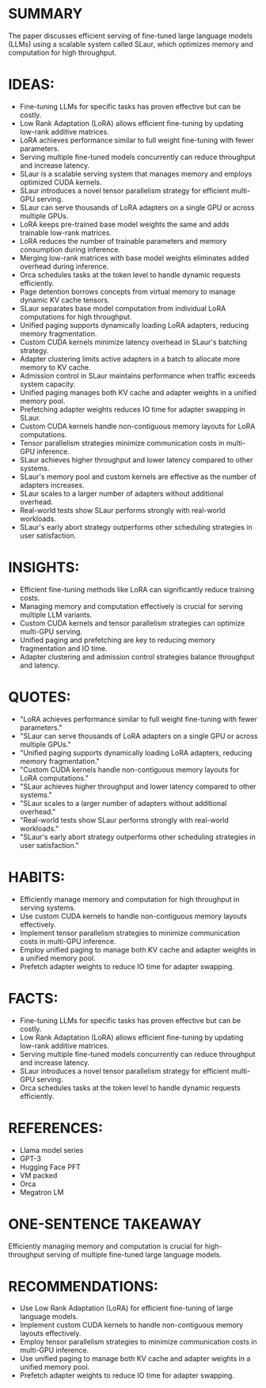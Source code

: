 # SUMMARY
The paper discusses efficient serving of fine-tuned large language models (LLMs) using a scalable system called SLaur, which optimizes memory and computation for high throughput.

# IDEAS:
- Fine-tuning LLMs for specific tasks has proven effective but can be costly.
- Low Rank Adaptation (LoRA) allows efficient fine-tuning by updating low-rank additive matrices.
- LoRA achieves performance similar to full weight fine-tuning with fewer parameters.
- Serving multiple fine-tuned models concurrently can reduce throughput and increase latency.
- SLaur is a scalable serving system that manages memory and employs optimized CUDA kernels.
- SLaur introduces a novel tensor parallelism strategy for efficient multi-GPU serving.
- SLaur can serve thousands of LoRA adapters on a single GPU or across multiple GPUs.
- LoRA keeps pre-trained base model weights the same and adds trainable low-rank matrices.
- LoRA reduces the number of trainable parameters and memory consumption during inference.
- Merging low-rank matrices with base model weights eliminates added overhead during inference.
- Orca schedules tasks at the token level to handle dynamic requests efficiently.
- Page detention borrows concepts from virtual memory to manage dynamic KV cache tensors.
- SLaur separates base model computation from individual LoRA computations for high throughput.
- Unified paging supports dynamically loading LoRA adapters, reducing memory fragmentation.
- Custom CUDA kernels minimize latency overhead in SLaur's batching strategy.
- Adapter clustering limits active adapters in a batch to allocate more memory to KV cache.
- Admission control in SLaur maintains performance when traffic exceeds system capacity.
- Unified paging manages both KV cache and adapter weights in a unified memory pool.
- Prefetching adapter weights reduces IO time for adapter swapping in SLaur.
- Custom CUDA kernels handle non-contiguous memory layouts for LoRA computations.
- Tensor parallelism strategies minimize communication costs in multi-GPU inference.
- SLaur achieves higher throughput and lower latency compared to other systems.
- SLaur's memory pool and custom kernels are effective as the number of adapters increases.
- SLaur scales to a larger number of adapters without additional overhead.
- Real-world tests show SLaur performs strongly with real-world workloads.
- SLaur's early abort strategy outperforms other scheduling strategies in user satisfaction.

# INSIGHTS:
- Efficient fine-tuning methods like LoRA can significantly reduce training costs.
- Managing memory and computation effectively is crucial for serving multiple LLM variants.
- Custom CUDA kernels and tensor parallelism strategies can optimize multi-GPU serving.
- Unified paging and prefetching are key to reducing memory fragmentation and IO time.
- Adapter clustering and admission control strategies balance throughput and latency.

# QUOTES:
- "LoRA achieves performance similar to full weight fine-tuning with fewer parameters."
- "SLaur can serve thousands of LoRA adapters on a single GPU or across multiple GPUs."
- "Unified paging supports dynamically loading LoRA adapters, reducing memory fragmentation."
- "Custom CUDA kernels handle non-contiguous memory layouts for LoRA computations."
- "SLaur achieves higher throughput and lower latency compared to other systems."
- "SLaur scales to a larger number of adapters without additional overhead."
- "Real-world tests show SLaur performs strongly with real-world workloads."
- "SLaur's early abort strategy outperforms other scheduling strategies in user satisfaction."

# HABITS:
- Efficiently manage memory and computation for high throughput in serving systems.
- Use custom CUDA kernels to handle non-contiguous memory layouts effectively.
- Implement tensor parallelism strategies to minimize communication costs in multi-GPU inference.
- Employ unified paging to manage both KV cache and adapter weights in a unified memory pool.
- Prefetch adapter weights to reduce IO time for adapter swapping.

# FACTS:
- Fine-tuning LLMs for specific tasks has proven effective but can be costly.
- Low Rank Adaptation (LoRA) allows efficient fine-tuning by updating low-rank additive matrices.
- Serving multiple fine-tuned models concurrently can reduce throughput and increase latency.
- SLaur introduces a novel tensor parallelism strategy for efficient multi-GPU serving.
- Orca schedules tasks at the token level to handle dynamic requests efficiently.

# REFERENCES:
- Llama model series
- GPT-3
- Hugging Face PFT
- VM packed
- Orca
- Megatron LM

# ONE-SENTENCE TAKEAWAY
Efficiently managing memory and computation is crucial for high-throughput serving of multiple fine-tuned large language models.

# RECOMMENDATIONS:
- Use Low Rank Adaptation (LoRA) for efficient fine-tuning of large language models.
- Implement custom CUDA kernels to handle non-contiguous memory layouts effectively.
- Employ tensor parallelism strategies to minimize communication costs in multi-GPU inference.
- Use unified paging to manage both KV cache and adapter weights in a unified memory pool.
- Prefetch adapter weights to reduce IO time for adapter swapping.